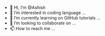- 👋 Hi, I’m @Ashish
- 👀 I’m interested in coding language ...
- 🌱 I’m currently learning on GitHub tutorials ...
- 💞️ I’m looking to collaborate on ...
- 📫 How to reach me ...

<!---
Ashishprojk/Ashishprojk is a ✨ special ✨ repository because its `README.md` (this file) appears on your GitHub profile.
You can click the Preview link to take a look at your changes.
--->
